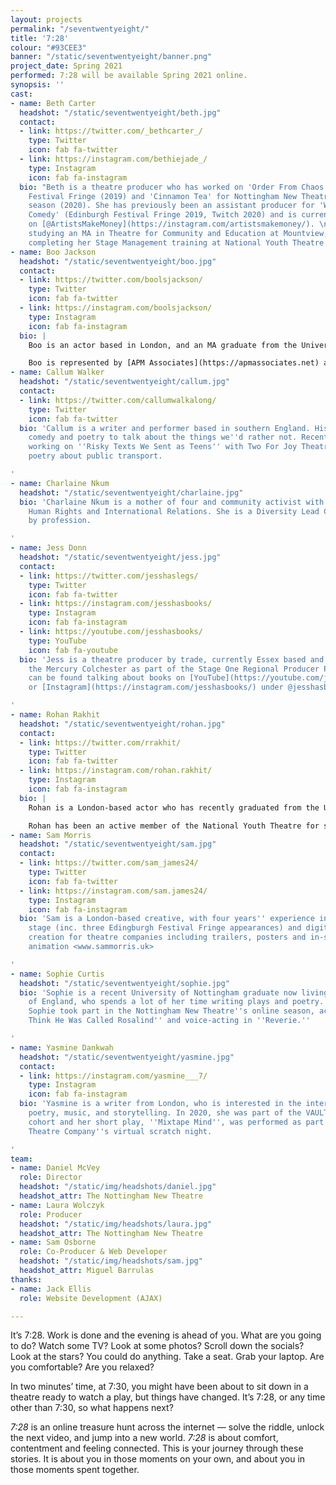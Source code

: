 ```yaml
---
layout: projects
permalink: "/seventwentyeight/"
title: '7:28'
colour: "#93CEE3"
banner: "/static/seventwentyeight/banner.png"
project_date: Spring 2021
performed: 7:28 will be available Spring 2021 online.
synopsis: ''
cast:
- name: Beth Carter
  headshot: "/static/seventwentyeight/beth.jpg"
  contact:
  - link: https://twitter.com/_bethcarter_/
    type: Twitter
    icon: fab fa-twitter
  - link: https://instagram.com/bethiejade_/
    type: Instagram
    icon: fab fa-instagram
  bio: "Beth is a theatre producer who has worked on 'Order From Chaos' at the Edinburgh
    Festival Fringe (2019) and 'Cinnamon Tea' for Nottingham New Theatre’s online
    season (2020). She has previously been an assistant producer for 'Werewolf: Live
    Comedy' (Edinburgh Festival Fringe 2019, Twitch 2020) and is currently working
    on [@ArtistsMakeMoney](https://instagram.com/artistsmakemoney/). \n\nShe is currently
    studying an MA in Theatre for Community and Education at Mountview, and will be
    completing her Stage Management training at National Youth Theatre in August 2021.\n"
- name: Boo Jackson
  headshot: "/static/seventwentyeight/boo.jpg"
  contact:
  - link: https://twitter.com/boolsjackson/
    type: Twitter
    icon: fab fa-twitter
  - link: https://instagram.com/boolsjackson/
    type: Instagram
    icon: fab fa-instagram
  bio: |
    Boo is an actor based in London, and an MA graduate from the University of Nottingham. She has acted professionally since 2005, having made her debut in Ol Parker's 'Imagine Me & You', and has since worked on projects ranging from fringe and immersive theatre, to indie films, short films and TV.

    Boo is represented by [APM Associates](https://apmassociates.net) and can be found on [Spotlight](https://www.spotlight.com/5090-7863-7617)
- name: Callum Walker
  headshot: "/static/seventwentyeight/callum.jpg"
  contact:
  - link: https://twitter.com/callumwalkalong/
    type: Twitter
    icon: fab fa-twitter
  bio: 'Callum is a writer and performer based in southern England. His work uses
    comedy and poetry to talk about the things we''d rather not. Recently he has been
    working on ''Risky Texts We Sent as Teens'' with Two For Joy Theatre, and writing
    poetry about public transport.

'
- name: Charlaine Nkum
  headshot: "/static/seventwentyeight/charlaine.jpg"
  bio: 'Charlaine Nkum is a mother of four and community activist with a masters in
    Human Rights and International Relations. She is a Diversity Lead Co-ordinator
    by profession.

'
- name: Jess Donn
  headshot: "/static/seventwentyeight/jess.jpg"
  contact:
  - link: https://twitter.com/jesshaslegs/
    type: Twitter
    icon: fab fa-twitter
  - link: https://instagram.com/jesshasbooks/
    type: Instagram
    icon: fab fa-instagram
  - link: https://youtube.com/jesshasbooks/
    type: YouTube
    icon: fab fa-youtube
  bio: 'Jess is a theatre producer by trade, currently Essex based and working at
    the Mercury Colchester as part of the Stage One Regional Producer Placement. They
    can be found talking about books on [YouTube](https://youtube.com/jesshasbooks/)
    or [Instagram](https://instagram.com/jesshasbooks/) under @jesshasbooks.

'
- name: Rohan Rakhit
  headshot: "/static/seventwentyeight/rohan.jpg"
  contact:
  - link: https://twitter.com/rrakhit/
    type: Twitter
    icon: fab fa-twitter
  - link: https://instagram.com/rohan.rakhit/
    type: Instagram
    icon: fab fa-instagram
  bio: |
    Rohan is a London-based actor who has recently graduated from the University of Nottingham. Over the last three years Rohan has been heavily involved with the Nottingham New Theatre performing in several productions, including his starring role in Bill Hayes's 'tl;dr' as part of the theatre's quarantine season.

    Rohan has been an active member of the National Youth Theatre for several years and performed as Kabir in Tanika Gupta's 'White Boy' in Leicester Square as part of the centenary of the organisation. As well as this, he has had lead roles in several short films for companies such as Future 16 Productions, Chronic Insanity Theatre Company and LINL Productions.
- name: Sam Morris
  headshot: "/static/seventwentyeight/sam.jpg"
  contact:
  - link: https://twitter.com/sam_james24/
    type: Twitter
    icon: fab fa-twitter
  - link: https://instagram.com/sam.james24/
    type: Instagram
    icon: fab fa-instagram
  bio: 'Sam is a London-based creative, with four years'' experience in acting for
    stage (inc. three Edingburgh Festival Fringe appearances) and digital content
    creation for theatre companies including trailers, posters and in-show film and
    animation <www.sammorris.uk>

'
- name: Sophie Curtis
  headshot: "/static/seventwentyeight/sophie.jpg"
  bio: 'Sophie is a recent University of Nottingham graduate now living in the East
    of England, who spends a lot of her time writing plays and poetry. In summer 2020,
    Sophie took part in the Nottingham New Theatre''s online season, acting in ''I
    Think He Was Called Rosalind'' and voice-acting in ''Reverie.''

'
- name: Yasmine Dankwah
  headshot: "/static/seventwentyeight/yasmine.jpg"
  contact:
  - link: https://instagram.com/yasmine___7/
    type: Instagram
    icon: fab fa-instagram
  bio: 'Yasmine is a writer from London, who is interested in the intersection between
    poetry, music, and storytelling. In 2020, she was part of the VAULT New Writers’
    cohort and her short play, ''Mixtape Mind'', was performed as part of Tamasha
    Theatre Company''s virtual scratch night.

'
team:
- name: Daniel McVey
  role: Director
  headshot: "/static/img/headshots/daniel.jpg"
  headshot_attr: The Nottingham New Theatre
- name: Laura Wolczyk
  role: Producer
  headshot: "/static/img/headshots/laura.jpg"
  headshot_attr: The Nottingham New Theatre
- name: Sam Osborne
  role: Co-Producer & Web Developer
  headshot: "/static/img/headshots/sam.jpg"
  headshot_attr: Miguel Barrulas
thanks:
- name: Jack Ellis
  role: Website Development (AJAX)

---
```

It’s 7:28. Work is done and the evening is ahead of you. What are you going to do? Watch some TV? Look at some photos? Scroll down the socials? Look at the stars? You could do anything. Take a seat. Grab your laptop. Are you comfortable? Are you relaxed?

In two minutes’ time, at 7:30, you might have been about to sit down in a theatre ready to watch a play, but things have changed. It’s 7:28, or any time other than 7:30, so what happens next?

  
_7:28_ is an online treasure hunt across the internet &mdash; solve the riddle, unlock the next video, and jump into a new world. _7:28_ is about comfort, contentment and feeling connected. This is your journey through these stories. It is about you in those moments on your own, and about you in those moments spent together.